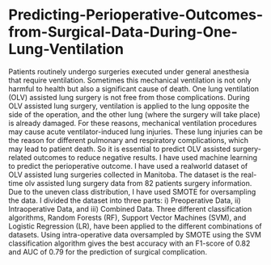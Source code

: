 # Predicting-Perioperative-Outcomes-from-Surgical-Data-During-One-Lung-Ventilation

Patients routinely undergo surgeries executed under general anesthesia that require ventilation. Sometimes this mechanical ventilation is not only harmful to health but also a significant cause of death. One lung ventilation (OLV) assisted lung surgery is not free from those complications. During OLV assisted lung surgery, ventilation is applied to the lung opposite the side of the operation, and the other lung (where the surgery will take place) is already damaged. For these reasons, mechanical ventilation procedures may cause acute ventilator-induced lung injuries. These lung injuries can be the reason for different pulmonary and respiratory complications, which may lead to patient death. So it is essential to predict OLV assisted surgery-related outcomes to reduce negative results. I have used machine learning to predict the perioperative outcome. I have used a realworld dataset of OLV assisted lung surgeries collected in Manitoba. The dataset is the real-time olv assisted lung surgery data from 82 patients surgery information.
Due to the uneven class distribution, I have used SMOTE for oversampling the data. I divided the dataset into three parts: i) Preoperative Data, ii) Intraoperative Data, and iii) Combined Data. Three different classification algorithms, Random Forests (RF), Support Vector Machines (SVM), and Logistic Regression (LR), have been applied to the different combinations of datasets. Using intra-operative data oversampled by SMOTE using the SVM classification algorithm gives the best accuracy with an F1-score of 0.82 and AUC of 0.79 for the prediction of surgical complication.
